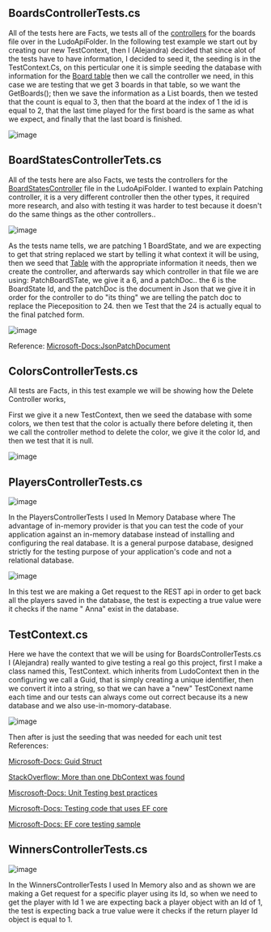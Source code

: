 ## BoardsControllerTests.cs 
All of the tests here are Facts, we tests all of the [controllers](https://github.com/PGBSNH20/ludo-v2-group-2/blob/main/Documentation/Crontrollers.md) for the boards file over in the LudoApiFolder. In the following test example we start out by creating our new TestContext, then I (Alejandra) decided that since alot of the tests have to have information, I decided to seed it, the seeding is in the TestContext.Cs, on this perticular one it is simple seeding the database with information for the [Board table](https://github.com/PGBSNH20/ludo-v2-group-2/blob/main/Documentation/ERDiagramLudo.png) then we call the controller we need, in this case we are testing that we get 3 boards in that table, so we want the GetBoards(); then we save the information as a List<BoardDTO> boards, then we tested that the count is equal to 3, then that the board at the index of 1 the id is  equal to 2,  that the last time played for the first board is the same as what we expect, and finally that the last board is finished.

![image](https://user-images.githubusercontent.com/70092696/119712168-9de37700-be60-11eb-8c74-d867393deed0.png)

## BoardStatesControllerTets.cs
All of the tests here are also Facts, we tests the controllers for the [BoardStatesController](https://github.com/PGBSNH20/ludo-v2-group-2/blob/main/Documentation/Crontrollers.md) file in the LudoApiFolder.
I wanted to explain Patching controller, it is a very different controller then the other types, it required more research, and also with testing it was harder to test because it doesn't do the same things as the other controllers..

![image](https://user-images.githubusercontent.com/70092696/119713646-37f7ef00-be62-11eb-9454-b4c42b36835d.png)

As the tests name tells, we are patching 1 BoardState, and we are expecting to get that string replaced
we start by telling it what context it will be using, then we seed that [Table](https://github.com/PGBSNH20/ludo-v2-group-2/blob/main/Documentation/ERDiagramLudo.png) with the appropriate information it needs, then we create the controller, and afterwards say which controller in that file we are using: PatchBoardSTate, we give it a 6, and a patchDoc.. the 6 is the BoardState Id, and the patchDoc is the  document in Json that we give it in order for the controller to do "its thing" we are telling the patch doc to replace the Pieceposition to 24. then we Test that the 24 is actually equal to the final patched form.

![image](https://user-images.githubusercontent.com/70092696/119714239-ed2aa700-be62-11eb-8d11-8e8117cad131.png)

Reference:
[Microsoft-Docs:JsonPatchDocument](https://docs.microsoft.com/en-us/dotnet/api/microsoft.aspnetcore.jsonpatch.jsonpatchdocument-1?f1url=%3FappId%3DDev16IDEF1%26l%3DEN-US%26k%3Dk(JsonPatchDocument%601);k(DevLang-csharp)%26rd%3Dtrue&view=aspnetcore-5.0)


## ColorsControllerTests.cs
All tests are Facts, in this test example we will be showing how the Delete Controller works,

First we give it a new TestContext, then we seed the database with some colors, we then test that the color is actually there before deleting it, then we call the controller method to delete the color, we give it the color Id, and then we test that it is null.

![image](https://user-images.githubusercontent.com/70092696/119715480-5959da80-be64-11eb-88d7-dcf3d41b134b.png)

## PlayersControllerTests.cs
  
![image](https://user-images.githubusercontent.com/56867894/119989536-925e9000-bfc7-11eb-979e-47d342baf179.png)
  
In the PlayersControllerTests I used In Memory Database where The advantage of in-memory provider is that you can test the code of your application against an in-memory      database instead of installing and configuring the real database.
It is a general purpose database, designed strictly for the testing purpose of your application's code and not a relational database.
  
![image](https://user-images.githubusercontent.com/56867894/119992875-46154f00-bfcb-11eb-9866-cd1640695c31.png)
  
In this test we are making a Get request to the REST api in order to get back all the players saved in the database, the test is expecting a true value were it checks if the name " Anna" exist in the database.
  
 
  


## TestContext.cs
Here we have the context that we will be using for BoardsControllerTests.cs I (Alejandra) really wanted to give testing a real go this project, first I make a class named this, TestContext. which inherits from LudoContext then in the configuring we call a Guid, that is simply creating a unique identifier, then we convert it into a string, so that we can have a "new" TestConext name each time and our tests can always come out correct because its a new database and we also use-in-momory-database.

![image](https://user-images.githubusercontent.com/70092696/119717513-adfe5500-be66-11eb-888b-b8584af246cb.png)

Then after is just the seeding that was needed for each unit test
References: 

[Microsoft-Docs: Guid Struct](https://docs.microsoft.com/en-us/dotnet/api/system.guid?view=net-5.0)

[StackOverflow: More than one DbContext was found](https://stackoverflow.com/questions/52311053/more-than-one-dbcontext-was-found)

[Miscrosoft-Docs: Unit Testing best practices](https://docs.microsoft.com/en-us/dotnet/core/testing/unit-testing-best-practices)

[Microsoft-Docs: Testing code that uses EF core](https://docs.microsoft.com/en-us/ef/core/testing/)

[Microsoft-Docs: EF core testing sample](https://docs.microsoft.com/en-us/ef/core/testing/testing-sample)

## WinnersControllerTests.cs

![image](https://user-images.githubusercontent.com/56867894/119994342-cf795100-bfcc-11eb-8b67-f38f9f3da2c3.png)

In the WinnersControllerTests I used In Memory also and as shown we are making a Get request for a specific player using its Id, so when we need to get the player with Id 1 we are expecting back a player object with an Id of 1, the test is expecting back a true value were it checks if the return player Id object is equal to 1. 
